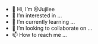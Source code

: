 - 👋 Hi, I’m @Jujilee
- 👀 I’m interested in ...
- 🌱 I’m currently learning ...
- 💞️ I’m looking to collaborate on ...
- 📫 How to reach me ...

<!---
Jujilee/Jujilee is a ✨ special ✨ repository because its `README.md` (this file) appears on your GitHub profile.
You can click the Preview link to take a look at your changes.
--->
